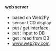 #### web server 
 - based on Web2Py
 - sensor LCD display
 - put / get interface 
  - put : input to DB
  - get : read from DB
 - www.web2py.com
  
